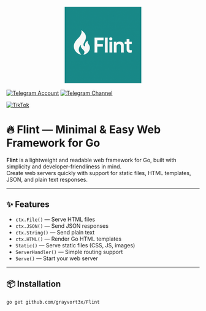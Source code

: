 <p align="center">
  <img src="assets/flint.jpg" width="200"/>
</p>

[![Telegram Account](https://img.shields.io/badge/Telegram-Hesabım-blue?logo=telegram)](https://t.me/Grayvort3x)
[![Telegram Channel](https://img.shields.io/badge/Telegram-Kanalım-blue?logo=telegram)](https://t.me/flint_official)

[![TikTok](https://img.shields.io/badge/TikTok-%40yazilim4313-black?logo=tiktok&logoColor=white)](https://www.tiktok.com/@yazilim4313)

# 🔥 Flint — Minimal & Easy Web Framework for Go

**Flint** is a lightweight and readable web framework for Go, built with simplicity and developer-friendliness in mind.  
Create web servers quickly with support for static files, HTML templates, JSON, and plain text responses.

---

## ✨ Features

- `ctx.File()` — Serve HTML files
- `ctx.JSON()` — Send JSON responses
- `ctx.String()` — Send plain text
- `ctx.HTML()` — Render Go HTML templates
- `Static()` — Serve static files (CSS, JS, images)
- `ServerHandler()` — Simple routing support
- `Serve()` — Start your web server

---

## 📦 Installation

```bash
go get github.com/grayvort3x/Flint
